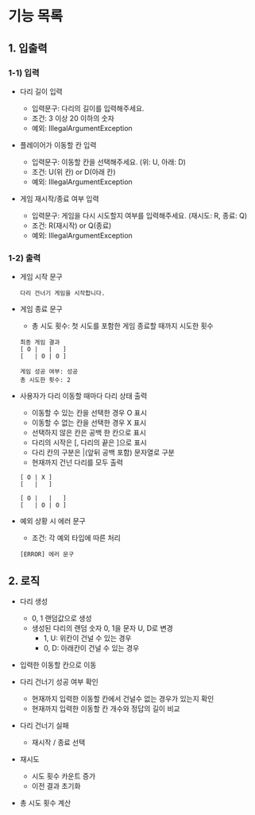 # 기능 목록

## 1. 입출력 
### 1-1) 입력
- 다리 길이 입력
  - 입력문구: 다리의 길이를 입력해주세요.
  - 조건: 3 이상 20 이하의 숫자
  - 예외: IllegalArgumentException


- 플레이어가 이동할 칸 입력
  - 입력문구: 이동할 칸을 선택해주세요. (위: U, 아래: D)
  - 조건: U(위 칸) or D(아래 칸)
  - 예외: IllegalArgumentException

- 게임 재시작/종료 여부 입력
  - 입력문구: 게임을 다시 시도할지 여부를 입력해주세요. (재시도: R, 종료: Q)
  - 조건: R(재시작) or Q(종료)
  - 예외: IllegalArgumentException

### 1-2) 출력
- 게임 시작 문구
    ```
    다리 건너기 게임을 시작합니다.
    ```

- 게임 종료 문구
  - 총 시도 횟수: 첫 시도를 포함한 게임 종료할 때까지 시도한 횟수 
  ```
  최종 게임 결과
  [ O |   |   ]
  [   | O | O ]
    
  게임 성공 여부: 성공
  총 시도한 횟수: 2
  ```

- 사용자가 다리 이동할 때마다 다리 상태 출력
  - 이동할 수 있는 칸을 선택한 경우 O 표시
  - 이동할 수 없는 칸을 선택한 경우 X 표시
  - 선택하지 않은 칸은 공백 한 칸으로 표시
  - 다리의 시작은 [, 다리의 끝은 ]으로 표시
  - 다리 칸의 구분은 |(앞뒤 공백 포함) 문자열로 구분
  - 현재까지 건넌 다리를 모두 출력
  ```
  [ O | X ]
  [   |   ]
    
  [ O |   |   ]
  [   | O | O ]
  ```

- 예외 상황 시 에러 문구
  - 조건: 각 예외 타입에 따른 처리
  ```
  [ERROR] 에러 문구
  ```

## 2. 로직
- 다리 생성
  - 0, 1 랜덤값으로 생성
  - 생성된 다리의 랜덤 숫자 0, 1을 문자 U, D로 변경
    - 1, U: 위칸이 건널 수 있는 경우
    - 0, D: 아래칸이 건널 수 있는 경우

- 입력한 이동할 칸으로 이동

- 다리 건너기 성공 여부 확인
  - 현재까지 입력한 이동할 칸에서 건널수 없는 경우가 있는지 확인
  - 현재까지 입력한 이동할 칸 개수와 정답의 길이 비교

- 다리 건너기 실패
  - 재시작 / 종료 선택

- 재시도
  - 시도 횟수 카운트 증가
  - 이전 결과 초기화

- 총 시도 횟수 계산

